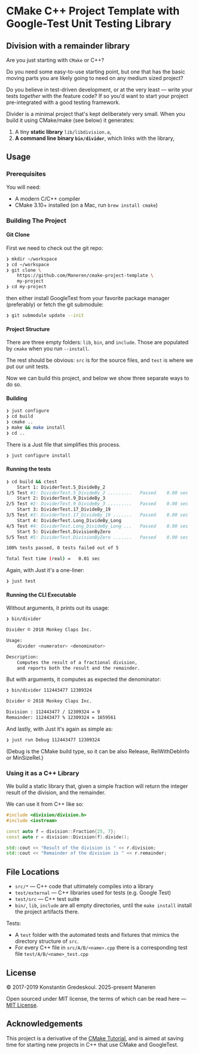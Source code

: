 # CMake C++ Project Template with Google-Test Unit Testing Library

## Division with a remainder library

Are you just starting with `CMake` or C++?

Do you need some easy-to-use starting point, but one that has the basic moving
parts you are likely going to need on any medium sized project?

Do you believe in test-driven development, or at the very least — write your
tests _together_ with the feature code? If so you'd want to start your project
pre-integrated with a good testing framework.

Divider is a minimal project that's kept deliberately very small. When you build
it using CMake/make (see below) it generates:

1. A tiny **static library** `lib/libdivision.a`,
2. **A command line binary `bin/divider`**, which links with the library,

## Usage

### Prerequisites

You will need:

- A modern C/C++ compiler
- CMake 3.10+ installed (on a Mac, run `brew install cmake`)

### Building The Project

#### Git Clone

First we need to check out the git repo:

```bash
❯ mkdir ~/workspace
❯ cd ~/workspace
❯ git clone \
    https://github.com/Maneren/cmake-project-template \
    my-project
❯ cd my-project
```

then either install GoogleTest from your favorite package manager (preferably)
or fetch the git submodule:

```bash
❯ git submodule update --init
```

#### Project Structure

There are three empty folders: `lib`, `bin`, and `include`. Those are populated
by `cmake` when you run `--install`.

The rest should be obvious: `src` is for the source files, and `test` is where
we put our unit tests.

Now we can build this project, and below we show three separate ways to do so.

#### Building

```bash
❯ just configure
❯ cd build
❯ cmake ..
❯ make && make install
❯ cd ..
```

There is a Just file that simplifies this process.

```bash
❯ just configure install
```

#### Running the tests

```bash
❯ cd build && ctest
    Start 1: DividerTest.5_DivideBy_2
1/5 Test #1: DividerTest.5_DivideBy_2 .........   Passed    0.00 sec
    Start 2: DividerTest.9_DivideBy_3
2/5 Test #2: DividerTest.9_DivideBy_3 .........   Passed    0.00 sec
    Start 3: DividerTest.17_DivideBy_19
3/5 Test #3: DividerTest.17_DivideBy_19 .......   Passed    0.00 sec
    Start 4: DividerTest.Long_DivideBy_Long
4/5 Test #4: DividerTest.Long_DivideBy_Long ...   Passed    0.00 sec
    Start 5: DividerTest.DivisionByZero
5/5 Test #5: DividerTest.DivisionByZero .......   Passed    0.00 sec

100% tests passed, 0 tests failed out of 5

Total Test time (real) =   0.01 sec
```

Again, with Just it's a one-liner:

```bash
❯ just test
```

#### Running the CLI Executable

Without arguments, it prints out its usage:

```bash
❯ bin/divider

Divider © 2018 Monkey Claps Inc.

Usage:
    divider <numerator> <denominator>

Description:
    Computes the result of a fractional division,
    and reports both the result and the remainder.
```

But with arguments, it computes as expected the denominator:

```bash
❯ bin/divider 112443477 12309324

Divider © 2018 Monkey Claps Inc.

Division : 112443477 / 12309324 = 9
Remainder: 112443477 % 12309324 = 1659561
```

And lastly, with Just it's again as simple as:

```bash
❯ just run Debug 112443477 12309324
```

(Debug is the CMake build type, so it can be also Release, RelWithDebInfo or MinSizeRel.)

### Using it as a C++ Library

We build a static library that, given a simple fraction will return the integer
result of the division, and the remainder.

We can use it from C++ like so:

```cpp
#include <division/division.h>
#include <iostream>

const auto f = division::Fraction{25, 7};
const auto r = division::Division(f).divide();

std::cout << "Result of the division is " << r.division;
std::cout << "Remainder of the division is " << r.remainder;
```

## File Locations

- `src/*` — C++ code that ultimately compiles into a library
- `test/external` — C++ libraries used for tests (e.g. Google Test)
- `test/src` — C++ test suite
- `bin/`, `lib`, `include` are all empty directories, until the `make install`
  install the project artifacts there.

Tests:

- A `test` folder with the automated tests and fixtures that mimics
  the directory structure of `src`.
- For every C++ file in `src/A/B/<name>.cpp` there is a corresponding
  test file `test/A/B/<name>_test.cpp`

## License

&copy; 2017-2019 Konstantin Gredeskoul. 2025-present Maneren

Open sourced under MIT license, the terms of which can be read here — [MIT License](http://opensource.org/licenses/MIT).

## Acknowledgements

This project is a derivative of the [CMake Tutorial](https://cmake.org/cmake-tutorial/),
and is aimed at saving time for starting new projects in C++ that use CMake and GoogleTest.
